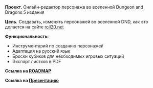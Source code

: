 **Проект.** Онлайн-редактор персонажа во вселенной Dungeon and Dragons 5 издания

**Цель.** Создавать, изменять персонажей во вселенной DND, как это делается на сайте [roll20.net](https://roll20.net)

**Функциональность:**
* Инструментарий по созданию персонажей
* Адаптация на русский язык
* Броски кубиков для необходимых игровых ситуаций
* Экспорт листков в PDF

**Ссылка на [ROADMAP](https://github.com/users/itacademy-edms-team/projects/1/views/4)**

**Ссылка на [Презентацию](https://docs.google.com/presentation/d/1ZKZKgRLuSCZGCeM5WGWa6yJ1_kgo8KSH/edit?usp=sharing&ouid=102294314630909073333&rtpof=true&sd=true)**
